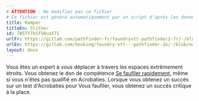 ```yaml
---
# ATTENTION : Ne modifiez pas ce fichier
# Ce fichier est généré automatiquement par un script d'après les données du module Foundry VTT officiel et de sa traduction
title: Ramper
titleEn: Slither
id: TW5TY7kSf50uaX71
urlFr: https://gitlab.com/pathfinder-fr/foundryvtt-pathfinder2-fr/-/blob/master/data/feats/TW5TY7kSf50uaX71.htm
urlEn: https://gitlab.com/hooking/foundry-vtt---pathfinder-2e/-/blob/master/packs/data/feats.db/slither.json
layout: dons
---
```

Vous êtes un expert à vous déplacer à travers les espaces extrêmement étroits. Vous obtenez le don de compétence [Se faufiler rapidement](se-faufiler-rapidement.md), même si vous n'êtes pas qualifié en Acrobaties. Lorsque vous obtenez un succès sur un test d'Acrobaties pour Vous faufiler, vous obtenez un succès critique à la place.
